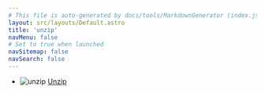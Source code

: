```yaml
---
# This file is auto-generated by docs/tools/MarkdownGenerator (index.js)
layout: src/layouts/Default.astro
title: 'unzip'
navMenu: false
# Set to true when launched
navSitemap: false
navSearch: false
---
```


<ul>

<li>

![unzip](https://i.octopus.com/library/step-templates/unzip.png) [Unzip](/integrations/unzip/unzip)

</li>
        
</ul>
